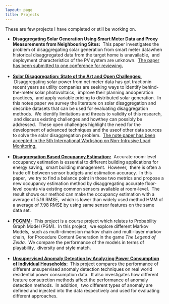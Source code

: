 ```yaml
---
layout: page
title: Projects
---
```


These are few projects I have completed or still be working on.


<ul>
    <li>
        <a><b>Disaggregating Solar Generation Using Smart Meter Data and Proxy Measurements from Neighbouring Sites:</b></a> &nbsp;This paper investigates the problem of disaggregating solar generation from smart meter datawhen historical disaggregated data from the target home is unavailable, &nbsp;and deployment characteristics of the PV system are unknown. &nbsp;<span style="text-decoration: underline;">The paper has been submitted to one conference for reviewing.</span>
    </li>
    <br/>
    <li>
        <a href="/public/Solar_Disaggregation_Review.pdf" target="_blank"><b>Solar Disaggregation: State of the Art and Open Challenges:</b></a> &nbsp;Disaggregating solar power from net meter data has got tractionin recent years as utility companies are seeking ways to identify behind-the-meter solar photovoltaics, &nbsp;improve their planning andoperation practices, &nbsp;and apply variable pricing to distributed solar generation. &nbsp;In this notes paper we survey the literature on solar disaggregation and describe datasets that can be used for evaluating disaggregation methods. &nbsp;We identify limitations and threats to validity of this research, &nbsp;and discuss existing challenges and howthey can possibly be addressed. &nbsp;These open challenges highlight the need for the development of advanced techniques and the useof other data sources to solve the solar disaggregation problem. &nbsp;<span style="text-decoration: underline;">The note paper has been accepted in the 5th International Workshop on Non-Intrusive Load Monitoring.</span>
    </li>
    <br/>
    <li>
        <a href="/public/500_Project_Report.pdf" target="_blank"><b>Disaggregation Based Occupancy Estimation:</b></a> &nbsp;Accurate room-level occupancy estimation is essential to different building applications for energy saving, &nbsp;smart building management. &nbsp;However, &nbsp;there is often a trade off between sensor budgets and estimation accuracy. &nbsp;In this paper, &nbsp;we try to find a balance point in those two metrics and propose a new occupancy estimation method by disaggregating accurate floor-level counts via existing common sensors available at room-level. &nbsp;The result shows our method can make the occupancy estimation with a average of 5.16 RMSE, &nbsp;which is lower than widely used method HMM of a average of 7.98 RMSE by using same sensor features on the same data set.
    </li>
    <br/>
    <li>
        <a href="/public/pcgmm.pdf" target="_blank"><b>PCGMM:</b></a> &nbsp;This project is a course project which relates to Probability Graph Model (PGM). &nbsp;In this project, &nbsp;we explore different Markov Models, &nbsp;such as multi-dimension markov chain and multi-layer markov chain, &nbsp;for Procedure Content Generation in the game <i>The Legend of Zelda</i>. &nbsp;We compare the performance of the models in terms of playability, &nbsp;diversity and style match.
    </li>
    <br/>
    <li>
        <a href="/public/697_Project_Report.pdf" target="_blank"><b>Unsupervised Anomaly Detection by Analyzing Power Consumption of Individual Households:</b></a> &nbsp;This project compares the performance of different unsupervised anomaly detection techniques on real world residential power consumption data. &nbsp;It also investigates how different feature consutrction methods affect the performance of anomaly detection methods. &nbsp;In addition, &nbsp;two different types of anomaly are defined and injected into the data respectively and used for evaluating different approaches.
    </li>
</ul>